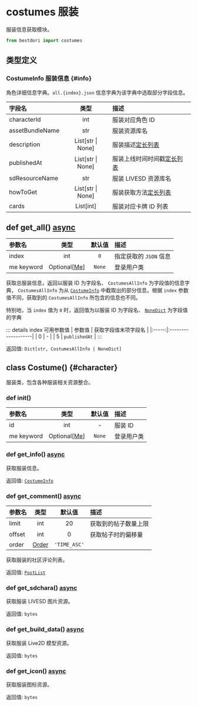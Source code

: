 # costumes 服装

服装信息获取模块。

```python
from bestdori import costumes
```

## 类型定义

### CostumeInfo 服装信息 {#info}

角色详细信息字典。`all.{index}.json` 信息字典为该字典中选取部分字段信息。

| 字段名 | 类型 | 描述 |
|:------|:----:|:-----|
| characterId | int | 服装对应角色 ID |
| assetBundleName | str | 服装资源库名 |
| description | List[str \| None] | 服装描述[定长列表](/typing#fixed-list) |
| publishedAt | List[str \| None] | 服装上线时间时间戳[定长列表](/typing#fixed-list) |
| sdResourceName | str | 服装 LIVESD 资源库名 |
| howToGet | List[str \| None] | 服装获取方法[定长列表](/typing#fixed-list) |
| cards | List[int] | 服装对应卡牌 ID 列表 |

## def get_all() <Badge type="tip">[async](/fast-start#async-sync)</Badge>

| 参数名 | 类型 | 默认值 | 描述 |
|:------|:----:|:-----:|:-----|
| index | int | `0` | 指定获取的 `JSON` 信息 |
| me <Badge type="info">keyword</Badge> | Optional[[Me](./user#me)] | `None` | 登录用户类 |

获取总服装信息，返回以服装 ID 为字段名、 `CostumesAllInfo` 为字段值的信息字典， `CostumesAllInfo` 为从 [`CostumeInfo`](./costumes#info) 中截取出的部分信息。根据 `index` 参数值不同，获取到的 `CostumesAllInfo` 所包含的信息也不同。

特别地，当 `index` 值为 `0` 时，返回值为以服装 ID 为字段名、 [`NoneDict`](/typing#nonedict) 为字段值的字典

::: details index 可用参数值
| 参数值 | 获取字段值末项字段名 |
|:-----:|:-------------------|
| 0 | - |
| 5 | `publishedAt` |
:::

<Badge type="info">返回值:</Badge> `Dict[str, CostumesAllInfo | NoneDict]`

## class Costume() {#character}

服装类，包含各种服装相关资源整合。

### def __init__()

| 参数名 | 类型 | 默认值 | 描述 |
|:------|:----:|:-----:|:-----|
| id | int | - | 服装 ID |
| me <Badge type="info">keyword</Badge> | Optional[[Me](./user#me)] | `None` | 登录用户类 |

### def get_info() <Badge type="tip">[async](/fast-start#async-sync)</Badge>

获取服装信息。

<Badge type="info">返回值:</Badge> [`CostumeInfo`](./costumes#info)

### def get_comment() <Badge type="tip">[async](/fast-start#async-sync)</Badge>

| 参数名 | 类型 | 默认值 | 描述 |
|:------|:----:|:-----:|:-----|
| limit | int | 20 | 获取到的帖子数量上限 |
| offset | int | 0 | 获取帖子时的偏移量 |
| order | [Order](/typing#order) | `'TIME_ASC'` |

获取服装的社区评论列表。

<Badge type="info">返回值:</Badge> [`PostList`](./post#list)

### def get_sdchara() <Badge type="tip">[async](/fast-start#async-sync)</Badge>

获取服装 LIVESD 图片资源。

<Badge type="info">返回值:</Badge> `bytes`

### def get_build_data() <Badge type="tip">[async](/fast-start#async-sync)</Badge>

获取服装 Live2D 模型资源。

<Badge type="info">返回值:</Badge> `bytes`

### def get_icon() <Badge type="tip">[async](/fast-start#async-sync)</Badge>

获取服装图标资源。

<Badge type="info">返回值:</Badge> `bytes`
